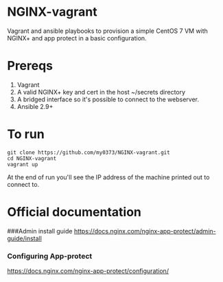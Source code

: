 # NGINX-vagrant
Vagrant and ansible playbooks to provision a simple CentOS 7  VM with NGINX+ and app protect in a basic configuration.

# Prereqs
1) Vagrant
2) A valid NGINX+ key and cert in the host ~/secrets directory
3) A bridged interface so it's possible to connect to the webserver.
4) Ansible 2.9+


# To run

    git clone https://github.com/my0373/NGINX-vagrant.git
    cd NGINX-vagrant
    vagrant up
    
At the end of run you'll see the IP address of the machine printed out to connect to.

# Official documentation
###Admin install guide
https://docs.nginx.com/nginx-app-protect/admin-guide/install

### Configuring App-protect
https://docs.nginx.com/nginx-app-protect/configuration/
